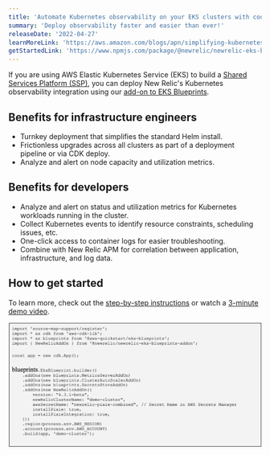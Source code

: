 ```yaml
---
title: 'Automate Kubernetes observability on your EKS clusters with code'
summary: 'Deploy observability faster and easier than ever!'
releaseDate: '2022-04-27'
learnMoreLink: 'https://aws.amazon.com/blogs/apn/simplifying-kubernetes-observability-with-amazon-eks-blueprints/'
getStartedLink: 'https://www.npmjs.com/package/@newrelic/newrelic-eks-blueprints-addon'
---
```


If you are using AWS Elastic Kubernetes Service (EKS) to build a [Shared Services Platform (SSP)](https://aws-quickstart.github.io/cdk-eks-blueprints/), you can deploy New Relic's Kubernetes observability integration using our [add-on to EKS Blueprints](https://www.npmjs.com/package/@newrelic/newrelic-eks-blueprints-addon).


## Benefits for infrastructure engineers
* Turnkey deployment that simplifies the standard Helm install.
* Frictionless upgrades across all clusters as part of a deployment pipeline or via CDK deploy.
* Analyze and alert on node capacity and utilization metrics.

## Benefits for developers
* Analyze and alert on status and utilization metrics for Kubernetes workloads running in the cluster.
* Collect Kubernetes events to identify resource constraints, scheduling issues, etc.
* One-click access to container logs for easier troubleshooting.
* Combine with New Relic APM for correlation between application, infrastructure, and log data.

## How to get started
To learn more, check out the [step-by-step instructions](https://aws.amazon.com/blogs/apn/simplifying-kubernetes-observability-with-amazon-eks-blueprints/) or watch a [3-minute demo video](https://youtu.be/WHO5T_7-5es).

![New Relic add-on for EKS Blueprints code.](./images/EKS-blueprints-add-on.png "New Relic add-on for EKS Blueprints code.")
